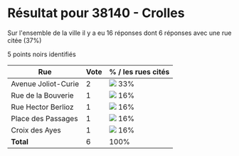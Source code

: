 # Résultat pour 38140 - Crolles

Sur l'ensemble de la ville il y a eu 16 réponses dont 6 réponses avec une rue citée (37%)

5 points noirs identifiés

| Rue | Vote | % / les rues cités|
|-----|------|-------------------|
| Avenue Joliot-Curie | 2 | <img src="../../img/bar_33.gif" />&nbsp;33%|
| Rue de la Bouverie | 1 | <img src="../../img/bar_16.gif" />&nbsp;16%|
| Rue Hector Berlioz | 1 | <img src="../../img/bar_16.gif" />&nbsp;16%|
| Place des Passages | 1 | <img src="../../img/bar_16.gif" />&nbsp;16%|
| Croix des Ayes | 1 | <img src="../../img/bar_16.gif" />&nbsp;16%|
| **Total** | 6 | 100%|
